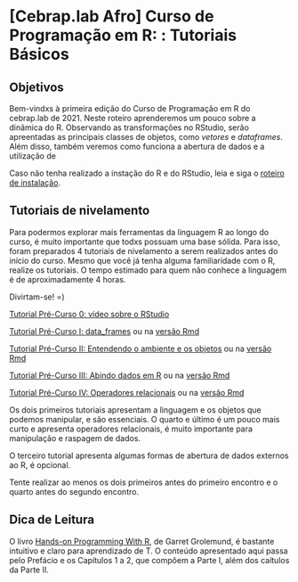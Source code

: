 # [Cebrap.lab Afro] Curso de Programação em R: : Tutoriais Básicos


## Objetivos
Bem-vindxs à primeira edição do Curso de Programação em R do cebrap.lab de 2021. Neste roteiro aprenderemos um pouco sobre a dinâmica do R. Observando as transformações no RStudio, serão apreentadas as principais classes de objetos, como *vetores* e *dataframes*. Além disso, também veremos como funciona a abertura de dados e a utilização de 

Caso não tenha realizado a instação do R e do RStudio, leia e siga o [roteiro de instalação](https://github.com/thiagomeireles/cebrap_programacaoR_2021/blob/main/roteiros/00_instalacao.md). 

## Tutoriais de nivelamento

Para podermos explorar mais ferramentas da linguagem R ao longo do curso, é muito importante que todxs possuam uma base sólida. Para isso, foram preparados 4 tutoriais de nivelamento a serem realizados antes do início do curso. Mesmo que você já tenha alguma familiaridade com o R, realize os tutoriais. O tempo estimado para quem não conhece a linguagem é de aproximadamente 4 horas.

Divirtam-se! =)

[Tutorial Pré-Curso 0: vídeo sobre o RStudio]()

[Tutorial Pré-Curso I: data_frames](https://github.com/thiagomeireles/cebrap_programacaoR_2021/blob/main/tutoriais/pre_curso/Tutorial_01.md) ou na [versão Rmd](https://github.com/thiagomeireles/cebrap_programacaoR_2021/blob/main/tutoriais/pre_curso/Tutorial_01.Rmd)

[Tutorial Pré-Curso II: Entendendo o ambiente e os objetos](https://github.com/thiagomeireles/cebrap_programacaoR_2021/blob/main/tutoriais/pre_curso/Tutorial_02.md) ou na [versão Rmd](https://github.com/thiagomeireles/cebrap_programacaoR_2021/blob/main/tutoriais/pre_curso/Tutorial_02.Rmd)

[Tutorial Pré-Curso III: Abindo dados em R](https://github.com/thiagomeireles/cebrap_programacaoR_2021/blob/main/tutoriais/pre_curso/Tutorial_03.md) ou na [versão Rmd](https://github.com/thiagomeireles/cebrap_programacaoR_2021/blob/main/tutoriais/pre_curso/Tutorial_03.Rmd)

[Tutorial Pré-Curso IV: Operadores relacionais](https://github.com/thiagomeireles/cebrap_programacaoR_2021/blob/main/tutoriais/pre_curso/Tutorial_04.md) ou na [versão Rmd](https://github.com/thiagomeireles/cebrap_programacaoR_2021/blob/main/tutoriais/pre_curso/Tutorial_04.Rmd)

Os dois primeiros tutoriais apresentam a linguagem e os objetos que podemos manipular, e são essenciais. O quarto e último é um pouco mais curto e apresenta operadores relacionais, é muito importante para manipulação e raspagem de dados.

O terceiro tutorial apresenta algumas formas de abertura de dados externos ao R, é opcional.

Tente realizar ao menos os dois primeiros antes do primeiro encontro e o quarto antes do segundo encontro.

## Dica de Leitura 

O livro [Hands-on Programming With R](https://rstudio-education.github.io/hopr/), de Garret Grolemund, é bastante intuitivo e claro para aprendizado de T. O conteúdo apresentado aqui passa pelo  Prefácio e os Capítulos 1 a 2, que compõem a Parte I, além dos caítulos da Parte II. 
